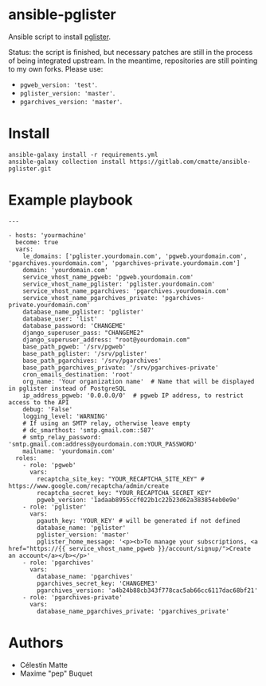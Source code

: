 # ansible-pglister

Ansible script to install [pglister](https://gitlab.com/pglister/pglister).

Status: the script is finished, but necessary patches are still in the process of being integrated upstream. In the meantime, repositories are still pointing to my own forks. Please use:
- `pgweb_version: 'test'`.
- `pglister_version: 'master'`.
- `pgarchives_version: 'master'`.

# Install

```
ansible-galaxy install -r requirements.yml
ansible-galaxy collection install https://gitlab.com/cmatte/ansible-pglister.git
```

# Example playbook

```
---

- hosts: 'yourmachine'
  become: true
  vars:
    le_domains: ['pglister.yourdomain.com', 'pgweb.yourdomain.com', 'pgarchives.yourdomain.com', 'pgarchives-private.yourdomain.com']
    domain: 'yourdomain.com'
    service_vhost_name_pgweb: 'pgweb.yourdomain.com'
    service_vhost_name_pglister: 'pglister.yourdomain.com'
    service_vhost_name_pgarchives: 'pgarchives.yourdomain.com'
    service_vhost_name_pgarchives_private: 'pgarchives-private.yourdomain.com'
    database_name_pglister: 'pglister'
    database_user: 'list'
    database_password: 'CHANGEME'
    django_superuser_pass: "CHANGEME2"
    django_superuser_address: "root@yourdomain.com"
    base_path_pgweb: '/srv/pgweb'
    base_path_pglister: '/srv/pglister'
    base_path_pgarchives: '/srv/pgarchives'
    base_path_pgarchives_private: '/srv/pgarchives-private'
    cron_emails_destination: 'root'
    org_name: 'Your organization name'  # Name that will be displayed in pglister instead of PostgreSQL
    ip_address_pgweb: '0.0.0.0/0'  # pgweb IP address, to restrict access to the API
    debug: 'False'
    logging_level: 'WARNING'
    # If using an SMTP relay, otherwise leave empty
    # dc_smarthost: 'smtp.gmail.com::587'
    # smtp_relay_password: 'smtp.gmail.com:address@yourdomain.com:YOUR_PASSWORD'
    mailname: 'yourdomain.com'
  roles:
    - role: 'pgweb'
      vars:
        recaptcha_site_key: "YOUR_RECAPTCHA_SITE_KEY" # https://www.google.com/recaptcha/admin/create
        recaptcha_secret_key: "YOUR_RECAPTCHA_SECRET_KEY"
        pgweb_version: '1adaab8955ccf022b1c22b23d62a383854eb0e9e'
    - role: 'pglister'
      vars:
        pgauth_key: 'YOUR_KEY' # will be generated if not defined
        database_name: 'pglister'
        pglister_version: 'master'
        pglister_home_message: '<p><b>To manage your subscriptions, <a href="https://{{ service_vhost_name_pgweb }}/account/signup/">Create an account</a></b></p>'
    - role: 'pgarchives'
      vars:
        database_name: 'pgarchives'
        pgarchives_secret_key: 'CHANGEME3'
        pgarchives_version: 'a4b24b88cb343f778cac5ab66cc6117dac68bf21'
    - role: 'pgarchives-private'
      vars:
        database_name_pgarchives_private: 'pgarchives_private'
```

# Authors

- Célestin Matte
- Maxime "pep" Buquet
